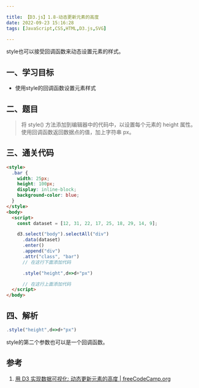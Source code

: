 ```yaml
---

title: 【D3.js】1.8-动态更新元素的高度
date: 2022-09-23 15:16:28
tags: [JavaScript,CSS,HTML,D3.js,SVG]

---
```


style也可以接受回调函数来动态设置元素的样式。

<!-- more -->

## 一、学习目标
* 使用style的回调函数设置元素样式

## 二、题目
> 将 style() 方法添加到编辑器中的代码中，以设置每个元素的 height 属性。 使用回调函数返回数据点的值，加上字符串 px。

## 三、通关代码
```html
<style>
  .bar {
    width: 25px;
    height: 100px;
    display: inline-block;
    background-color: blue;
  }
</style>
<body>
  <script>
    const dataset = [12, 31, 22, 17, 25, 18, 29, 14, 9];

    d3.select("body").selectAll("div")
      .data(dataset)
      .enter()
      .append("div")
      .attr("class", "bar")
      // 在这行下面添加代码

      .style("height",d=>d+"px")

      // 在这行上面添加代码
  </script>
</body>
```

## 四、解析
```js
.style("height",d=>d+"px")
```
style的第二个参数也可以是一个回调函数。

## 参考
1. [用 D3 实现数据可视化: 动态更新元素的高度 | freeCodeCamp.org](https://chinese.freecodecamp.org/learn/data-visualization/data-visualization-with-d3/update-the-height-of-an-element-dynamically)